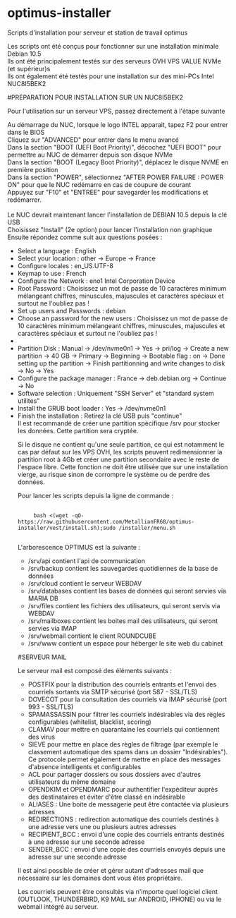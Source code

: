 # optimus-installer
Scripts d'installation pour serveur et station de travail optimus<br/>

Les scripts ont été conçus pour fonctionner sur une installation minimale Debian 10.5<br/>
Ils ont été principalement testés sur des serveurs OVH VPS VALUE NVMe (et supérieur)s<br/>
Ils ont également été testés pour une installation sur des mini-PCs Intel NUC8I5BEK2


#PREPARATION POUR INSTALLATION SUR UN NUC8I5BEK2

Pour l'utilisation sur un serveur VPS, passez directement à l'étape suivante<br/>

Au démarrage du NUC, lorsque le logo INTEL apparait, tapez F2 pour entrer dans le BIOS<br/>
Cliquez sur "ADVANCED" pour entrer dans le menu avancé<br/>
Dans la section "BOOT (UEFI Boot Priority)", décochez "UEFI BOOT" pour permettre au NUC de démarrer depuis son disque NVMe<br/>
Dans la section "BOOT (Legacy Boot Priority)", déplacez le disque NVME en première position<br/>
Dans la section "POWER", sélectionnez "AFTER POWER FAILURE : POWER ON" pour que le NUC redémarre en cas de coupure de courant<br/>
Appuyez sur "F10" et "ENTREE" pour savegarder les modifications et redémarrer.<br/>
<br/>
Le NUC devrait maintenant lancer l'installation de DEBIAN 10.5 depuis la clé USB<br/>
Choisissez "Install" (2e option) pour lancer l'installation non graphique<br/>
Ensuite répondez comme suit aux questions posées :<br/>
<ul>
<li>Select a language : English</li>
<li>Select your location : other -> Europe -> France</li>
<li>Configure locales : en_US.UTF-8</li>
<li>Keymap to use : French</li>
<li>Configure the Network : eno1 Intel Corporation Device</li>
<li>Root Password : Choisissez un mot de passe de 10 caractères minimum mélangeant chiffres, minuscules, majuscules et caractères spéciaux et surtout ne l'oubliez pas !</li>
<li>Set up users and Passwords : debian</li>
<li>Choose an password for the new users : Choisissez un mot de passe de 10 caractères minimum mélangeant chiffres, minuscules, majuscules et caractères spéciaux et surtout ne l'oubliez pas !</li>
<li>
<li>Partition Disk : Manual -> /dev/nvme0n1 -> Yes -> pri/log -> Create a new partition -> 40 GB -> Primary -> Beginning -> Bootable flag : on -> Done setting up the partition -> Finish partitionning and write changes to disk -> No -> Yes</li>
<li>Configure the package manager : France -> deb.debian.org -> Continue -> No</li>
<li>Software selection : Uniquement "SSH Server" et "standard system utilites"</li>
<li>Install the GRUB boot loader : Yes -> /dev/nvme0n1</li>
<li>Finish the installation : Retirez la clé USB puis "continue"</li>
Il est recommandé de créer une partition spécifique /srv pour stocker les données. Cette partition sera cryptée.<br/>

Si le disque ne contient qu'une seule partition, ce qui est notamment le cas par défaut sur les VPS OVH, les scripts peuvent redimensionner la partition root à 4Gb et créer une partition secondaire avec le reste de l'espace libre. Cette fonction ne doit être utilisée que sur une installation vierge, au risque sinon de corrompre le système ou de perdre des données.<br/>

Pour lancer les scripts depuis la ligne de commande :

<pre>
  <code>
     bash <(wget -qO- https://raw.githubusercontent.com/MetallianFR68/optimus-installer/vest/install.sh);sudo /installer/menu.sh
  </code>
</pre>

L'arborescence OPTIMUS est la suivante :

<ul>
  <li>/srv/api contient l'api de communication</li>
  <li>/srv/backup contient les sauvegardes quotidiennes de la base de données</li>
  <li>/srv/cloud contient le serveur WEBDAV</li>
  <li>/srv/databases contient les bases de données qui seront servies via MARIA DB</li>
  <li>/srv/files contient les fichiers des utilisateurs, qui seront servis via WEBDAV</li>
  <li>/srv/mailboxes contient les boites mail des utilisateurs, qui seront servies via IMAP</li>
  <li>/srv/webmail contient le client ROUNDCUBE</li>
  <li>/srv/www contient un espace pour héberger le site web du cabinet</li>
</ul>

#SERVEUR MAIL

Le serveur mail est composé des éléments suivants :

<ul>
  <li>POSTFIX pour la distribution des courriels entrants et l'envoi des courriels sortants via SMTP sécurisé (port 587 - SSL/TLS)</li>
  <li>DOVECOT pour la consultation des courriels via IMAP sécurisé (port 993 - SSL/TLS)</li>
  <li>SPAMASSASSIN pour filtrer les courriels indésirables via des règles configurables (whitelist, blacklist, scoring)</li>
  <li>CLAMAV pour mettre en quarantaine les courriels qui contiennent des virus</li>
  <li>SIEVE pour mettre en place des règles de filtrage (par exemple le classement automatique des spams dans un dossier "Indésirables"). Ce protocole permet également de mettre en place des messages d'absence intelligents et configurables</li>
  <li>ACL pour partager dossiers ou sous dossiers avec d'autres utilisateurs du même domaine</li>
  <li>OPENDKIM et OPENDMARC pour authentifier l'expéditeur auprès des destinataires et éviter d'être classé en indésirable</li>
  <li>ALIASES : Une boite de messagerie peut être contactée via plusieurs adresses</li>
  <li>REDIRECTIONS : redirection automatique des courriels destinés à une adresse vers une ou plusieurs autres adresses</li>
  <li>RECIPIENT_BCC : envoi d'une copie des courriels entrants destinés à une adresse sur une seconde adresse</li>
  <li>SENDER_BCC : envoi d'une copie des courriels envoyés depuis une adresse sur une seconde adresse</li>
</ul>

Il est ainsi possible de créer et gérer autant d'adresses mail que nécessaire sur les domaines dont vous êtes propriétaire.

Les courriels peuvent être consultés via n'importe quel logiciel client (OUTLOOK, THUNDERBIRD, K9 MAIL sur ANDROID, IPHONE) ou via le webmail intégré au serveur.
